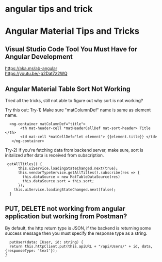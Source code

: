 # angular tips and trick

# Angular Material Tips and Tricks
## Visual Studio Code Tool You Must Have for Angular Development
https://aka.ms/ab-angular<br>
https://youtu.be/-g2Dat7z2WQ


## Angular Material Table Sort Not Working
Tried all the tricks, still not able to figure out why sort is not working?

Try this out:
Try-1) Make sure "matColumnDef" name is same as element name.
  
  ```
    <ng-container matColumnDef="title">
         <th mat-header-cell *matHeaderCellDef mat-sort-header> Title </th>
         <td mat-cell *matCellDef="let element"> {{element.title}} </td>
     </ng-container>
  
  ```
  
Try-2) If you're fetching data from backend server, make sure, sort is initalized after data is received from subscription.
  ```
   getAllTitles() {
        this.uiService.loadingStateChanged.next(true);
        this.vendorTypeService.getAllTitles().subscribe(res => {
          this.dataSource = new MatTableDataSource(res)
          this.dataSource.sort = this.sort;
        });
      this.uiService.loadingStateChanged.next(false);
    }
  ```
  
  ### 
  ## PUT, DELETE not working from angular application but working from Postman?
  
  By default, the http return type is JSON, if the backend is returning some success message then you must specify the response type as a string.
  ```
    putUser(data: IUser, id: string) {
    return this.httpClient.put(this.apiURL + "/api/Users/" + id, data, {responseType: 'text'});
  }

  ```
  
  
  
  
